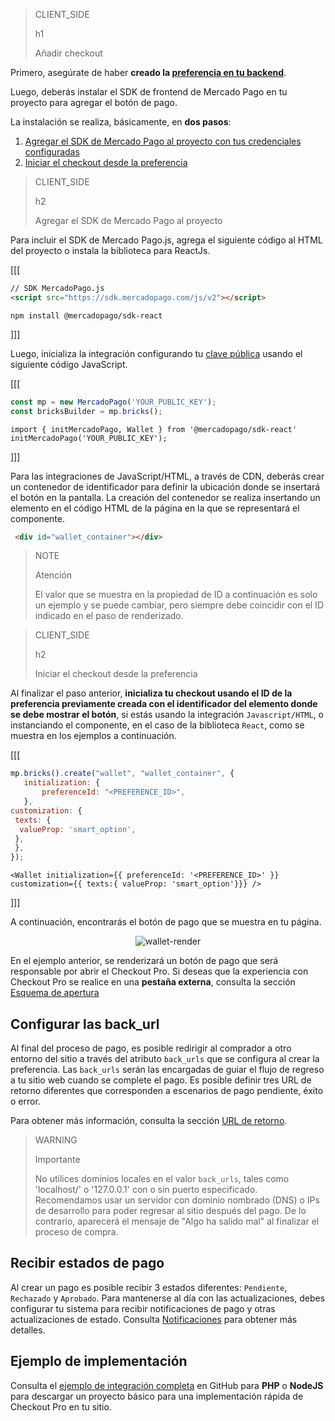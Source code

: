 > CLIENT_SIDE
>
> h1
>
> Añadir checkout

Primero, asegúrate de haber **creado la [preferencia en tu backend](/developers/es/docs/checkout-pro/integrate-preferences)**.

Luego, deberás instalar el SDK de frontend de Mercado Pago en tu proyecto para agregar el botón de pago.

La instalación se realiza, básicamente, en **dos pasos**: 

1. [Agregar el SDK de Mercado Pago al proyecto con tus credenciales configuradas](/developers/es/docs/checkout-pro/integrate-checkout-pro/web#bookmark_agregar_el_sdk_de_mercado_pago_al_proyecto)
2. [Iniciar el checkout desde la preferencia](/developers/es/docs/checkout-pro/integrate-checkout-pro/web#bookmark_iniciar_el_checkout_desde_la_preferencia)

> CLIENT_SIDE
>
> h2
>
> Agregar el SDK de Mercado Pago al proyecto

Para incluir el SDK de Mercado Pago.js, agrega el siguiente código al HTML del proyecto o instala la biblioteca para ReactJs.

[[[
```html
// SDK MercadoPago.js
<script src="https://sdk.mercadopago.com/js/v2"></script>
```
```node
npm install @mercadopago/sdk-react
```
]]]

Luego, inicializa la integración configurando tu [clave pública](/developers/es/docs/checkout-pro/additional-content/your-integrations/credentials) usando el siguiente código JavaScript.

[[[
```Javascript
const mp = new MercadoPago('YOUR_PUBLIC_KEY');
const bricksBuilder = mp.bricks();
```
```react-jsx
import { initMercadoPago, Wallet } from '@mercadopago/sdk-react'
initMercadoPago('YOUR_PUBLIC_KEY');
```
]]]

Para las integraciones de JavaScript/HTML, a través de CDN, deberás crear un contenedor de identificador para definir la ubicación donde se insertará el botón en la pantalla. La creación del contenedor se realiza insertando un elemento en el código HTML de la página en la que se representará el componente.

```html
 <div id="wallet_container"></div>
```

> NOTE
>
> Atención
>
> El valor que se muestra en la propiedad de ID a continuación es solo un ejemplo y se puede cambiar, pero siempre debe coincidir con el ID indicado en el paso de renderizado. 

> CLIENT_SIDE
>
> h2
>
> Iniciar el checkout desde la preferencia

Al finalizar el paso anterior, **inicializa tu checkout usando el ID de la preferencia previamente creada con el identificador del elemento donde se debe mostrar el botón**, si estás usando la integración `Javascript/HTML`, o instanciando el componente, en el caso de la biblioteca `React`, como se muestra en los ejemplos a continuación.

[[[
```Javascript
mp.bricks().create("wallet", "wallet_container", {
   initialization: {
       preferenceId: "<PREFERENCE_ID>",
   },
customization: {
 texts: {
  valueProp: 'smart_option',
 },
 },
});
```
```react-jsx
<Wallet initialization={{ preferenceId: '<PREFERENCE_ID>' }} customization={{ texts:{ valueProp: 'smart_option'}}} />
```
]]]

A continuación, encontrarás el botón de pago que se muestra en tu página.

<center>

![wallet-render](cow/cow-render-wallet-es.png)

</center>

En el ejemplo anterior, se renderizará un botón de pago que será responsable por abrir el Checkout Pro. Si deseas que la experiencia con Checkout Pro se realice en una **pestaña externa**, consulta la sección [Esquema de apertura](/developers/es/docs/checkout-pro/checkout-customization/user-interface/opening-schema)

## Configurar las back_url

Al final del proceso de pago, es posible redirigir al comprador a otro entorno del sitio a través del atributo `back_urls` que se configura al crear la preferencia. Las `back_urls` serán las encargadas de guiar el flujo de regreso a tu sitio web cuando se complete el pago. Es posible definir tres URL de retorno diferentes que corresponden a escenarios de pago pendiente, éxito o error. 

Para obtener más información, consulta la sección [URL de retorno](/developers/es/docs/checkout-pro/checkout-customization/user-interface/redirection).

> WARNING
>
> Importante
>
> No utilices dominios locales en el valor `back_urls`, tales como 'localhost/' o '127.0.0.1' con o sin puerto especificado. Recomendamos usar un servidor con dominio nombrado (DNS) o IPs de desarrollo para poder regresar al sitio después del pago. De lo contrario, aparecerá el mensaje de "Algo ha salido mal" al finalizar el proceso de compra.

## Recibir estados de pago

Al crear un pago es posible recibir 3 estados diferentes: `Pendiente`, `Rechazado` y `Aprobado`. Para mantenerse al día con las actualizaciones, debes configurar tu sistema para recibir notificaciones de pago y otras actualizaciones de estado. Consulta [Notificaciones](/developers/es/docs/checkout-pro/additional-content/your-integrations/notifications) para obtener más detalles.

## Ejemplo de implementación

Consulta el [ejemplo de integración completa](http://github.com/mercadopago/checkout-payment-sample) en GitHub para **PHP** o **NodeJS** para descargar un proyecto básico para una implementación rápida de Checkout Pro en tu sitio.